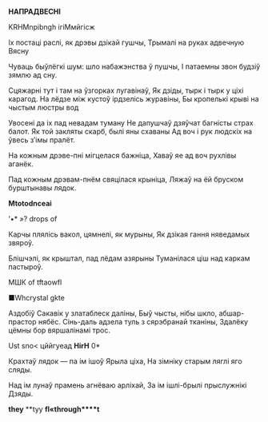  
**НАПРАДВЕСНІ**

  

KRHMnpibngh ігіМмйгісж

  

lx постаці раслі, як дрэвы дзікай гушчы, Трымалі на руках адвечную Вясну

Чуваць быўлёгкі шум: шло набажэнства ў пушчы, I патаемны звон будзіў зямлю ад сну.

  

Сцяжарні тут і там на ўзгорках лугавінаў, Як дзіды, тырк і тырк у ціхі карагод. На лёдзе між кустоў ірдзелісь журавіны, Бы кропелькі крыві на чыстым люстры вод

  

Увосені да іх пад невадам туману He дапушчаў дзяўчат багністы страх балот. Як той закляты скарб, былі яны схаваны Ад воч і рук людскіх на ўвесь з’імы  пралёт.

  

На кожным дрэве-пні мігцелася бажніца, Хаваў яе ад воч рухлівы аганёк.

Пад кожным дрэвам-пнём свяцілася крыніца, Ляжаў на ёй бруском бурштынавы лядок.

  

**Mtotodnc****ea****i**

’•* *»*?  drops of

  

Карчы плялісь вакол, цямнелі, як мурыны, Як дзікая гання няведамых звяроў.

Блішчэлі, як крыштал, пад лёдам азярыны Туманілася ціш над каркам пастыроў.

  

МШК of tftaowfl

■Whcrystal gkte

  

Аздобіў Сакавік y златаблеск даліны, Быў чысты, нібы шкло, абшар-прастор нябёс. Сінь-даль адзела туль з сярэбранай тканіны, Здалёку цёмны бор вяршалінамі трос.

  

Ust  sno< цййгуеад **HirH**  0*

  

Крахтаў лядок — па ім ішоў Ярыла ціха, На зімніку старым ляглі яго сляды.

Над ім лунаў прамень агнёваю арліхай, За ім ішлі-брылі прыслужнікі Дзяды.

  

**th****e****y** **tyy **fl«****t****hro****ug****h****t**

  
  
